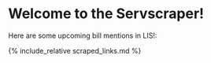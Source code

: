 # Welcome to the Servscraper!

Here are some upcoming bill mentions in LIS!:

{% include_relative scraped_links.md %}

